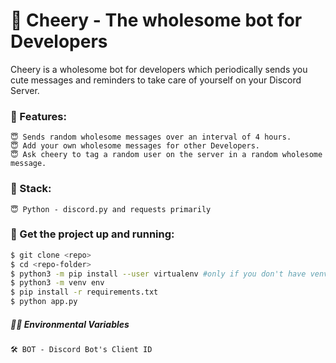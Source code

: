 # 🥰 Cheery - The wholesome bot for Developers
Cheery is a wholesome bot for developers which periodically sends you cute messages and reminders to take care of yourself on your Discord Server.

### 🤖 Features:

    😇 Sends random wholesome messages over an interval of 4 hours.
    😇 Add your own wholesome messages for other Developers.
    😇 Ask cheery to tag a random user on the server in a random wholesome message.

### 🤖 Stack:

    😇 Python - discord.py and requests primarily

### 🐇 Get the project up and running:
```bash
$ git clone <repo>
$ cd <repo-folder>
$ python3 -m pip install --user virtualenv #only if you don't have venv
$ python3 -m venv env
$ pip install -r requirements.txt
$ python app.py
```

##### 👷‍♂️ Environmental Variables
    🛠 BOT - Discord Bot's Client ID